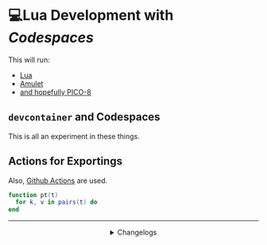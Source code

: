 # 💻Lua Development with *Codespaces*

This will run:
- [Lua]()
- [Amulet]()
- [and hopefully PICO-8]()

## `devcontainer` and Codespaces

This is all an experiment in these things.

## Actions for Exportings

Also, [Github Actions]() are used.
```lua
function pt(t)
  for k, v in pairs(t) do
end
```

---
<div align="center">
<details>
  <summary>Changelogs</summary>
  <blockquote class="highlight highlight-source-lua notranslate position-relative overflow-auto">
    <span align="right"><h3>February 10, 2024</h3></span>
    <span align="left">
      <ul>
        <li>Added this Readme</li>
        <li><b>TODO:</b> Add links</li>
      </ul>
    </span>
  </blockquote>
</details>
</div>
